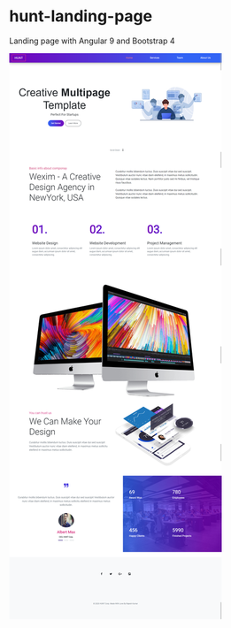 # hunt-landing-page
Landing page with Angular 9 and Bootstrap 4

 <img src="https://github.com/rajesh4295/hunt-landing-page/blob/master/src/assets/images/design.png" />
